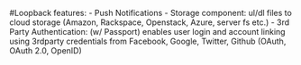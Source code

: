 #Loopback features:
	- Push Notifications
	- Storage component: ul/dl files to cloud storage (Amazon, Rackspace, Openstack, Azure, server fs etc.)
	- 3rd Party Authentication: (w/ Passport) enables user login and account linking using 3rdparty credentials
	from Facebook, Google, Twitter, Github (OAuth, OAuth 2.0, OpenID)
